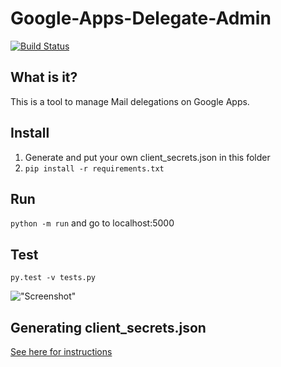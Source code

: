 # Google-Apps-Delegate-Admin

[![Build Status](https://travis-ci.org/pppontusw/Google-Apps-Delegate-Admin.svg?branch=master)](https://travis-ci.org/pppontusw/Google-Apps-Delegate-Admin)

## What is it?

This is a tool to manage Mail delegations on Google Apps.

## Install

1. Generate and put your own client_secrets.json in this folder
2. ```pip install -r requirements.txt```

## Run
```python -m run``` and go to localhost:5000

## Test
```py.test -v tests.py```

!["Screenshot"](http://i.imgur.com/9QlLvn0.png)


## Generating client_secrets.json

[See here for instructions](https://developers.google.com/api-client-library/python/guide/aaa_oauth#acquiring--client-ids-and-secrets)
